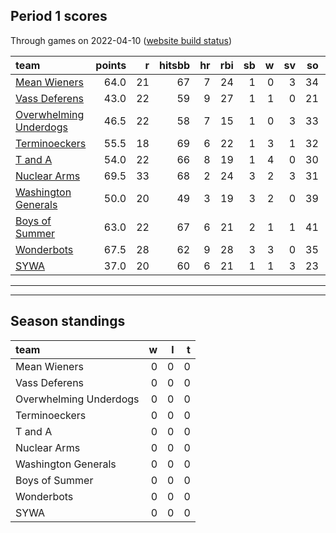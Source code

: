 

## Period 1 scores

Through games on 2022-04-10 ([website build status](https://github.com/brian-bot/pl-site/actions))


|team                                              | points|  r| hitsbb| hr| rbi| sb|  w| sv| so|   era|  whip|
|:-------------------------------------------------|------:|--:|------:|--:|---:|--:|--:|--:|--:|-----:|-----:|
|[Mean Wieners](./meanwieners)                     |   64.0| 21|     67|  7|  24|  1|  0|  3| 34| 1.333| 1.000|
|[Vass Deferens](./vassdeferens)                   |   43.0| 22|     59|  9|  27|  1|  1|  0| 21| 4.808| 1.479|
|[Overwhelming Underdogs](./overwhelmingunderdogs) |   46.5| 22|     58|  7|  15|  1|  0|  3| 33| 3.284| 1.135|
|[Terminoeckers](./terminoeckers)                  |   55.5| 18|     69|  6|  22|  1|  3|  1| 32| 2.400| 1.167|
|[T and A](./tanda)                                |   54.0| 22|     66|  8|  19|  1|  4|  0| 30| 4.812| 0.832|
|[Nuclear Arms](./nucleararms)                     |   69.5| 33|     68|  2|  24|  3|  2|  3| 31| 3.034| 1.079|
|[Washington Generals](./washingtongenerals)       |   50.0| 20|     49|  3|  19|  3|  2|  0| 39| 2.160| 1.080|
|[Boys of Summer](./boysofsummer)                  |   63.0| 22|     67|  6|  21|  2|  1|  1| 41| 3.316| 0.868|
|[Wonderbots](./wonderbots)                        |   67.5| 28|     62|  9|  28|  3|  3|  0| 35| 4.706| 1.294|
|[SYWA](./sywa)                                    |   37.0| 20|     60|  6|  21|  1|  1|  3| 23| 6.000| 1.222|

* * *
* * *

## Season standings


|team                   |  w|  l|  t|
|:----------------------|--:|--:|--:|
|Mean Wieners           |  0|  0|  0|
|Vass Deferens          |  0|  0|  0|
|Overwhelming Underdogs |  0|  0|  0|
|Terminoeckers          |  0|  0|  0|
|T and A                |  0|  0|  0|
|Nuclear Arms           |  0|  0|  0|
|Washington Generals    |  0|  0|  0|
|Boys of Summer         |  0|  0|  0|
|Wonderbots             |  0|  0|  0|
|SYWA                   |  0|  0|  0|


